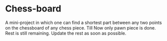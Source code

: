 # Chess-board
A mini-project in which one can find a shortest part between any two points on the chessboard of any chess piece. Till Now only pawn piece is done. Rest is still remaining. Update the rest as soon as possible.
